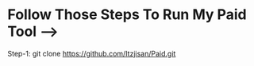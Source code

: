 # Follow Those Steps To Run My Paid Tool -->

Step-1: <span> git clone https://github.com/Itzjisan/Paid.git </span>
